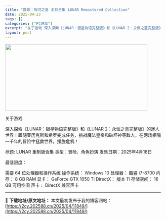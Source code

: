 ```yaml
---
title: "露娜：银河之星 复刻合集 LUNAR Remastered Collection"
date: 2025-04-23
tags: []
categories: ["PC游戏"]
excerpt: "关于游戏 深入探索《LUNAR：银星物语完整版》和《LUNAR 2：永恒之蓝完整版》的迷人世界！跟随亚历克斯和希罗完成任务，挑战魔法皇帝和破坏神等敌人，在两场相隔一千年的冒险中拯救世界，摆脱危机！ 标题: LUNAR 重制版合集 类型：冒险，角色扮演 发售日期：2025年4月18日 最低限度： 需要&hellip;"
layout: post
---
```


<img class="aligncenter size-full wp-image-11855" src="https://2cy.202588.cn/wp-content/uploads/2025/04/2025042309534945.webp" alt="" width="460" height="215" />

关于游戏

深入探索《LUNAR：银星物语完整版》和《LUNAR 2：永恒之蓝完整版》的迷人世界！跟随亚历克斯和希罗完成任务，挑战魔法皇帝和破坏神等敌人，在两场相隔一千年的冒险中拯救世界，摆脱危机！

标题: LUNAR 重制版合集
类型：冒险，角色扮演
发售日期：2025年4月18日

最低限度：

需要 64 位处理器和操作系统
操作系统： Windows 10
处理器： 酷睿 i7-8700
内存： 8 GB RAM
显卡： GeForce GTX 1050 Ti
DirectX： 版本 11
存储空间： 16 GB 可用空间
声卡： DirectX 兼容声卡

---
📖 **下载地址/原文地址：** 本文最初发布于我的博客网站：[https://2cy.202588.cn/2025/04/11849/](https://2cy.202588.cn/2025/04/11849/)
